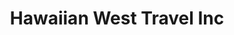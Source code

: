 ---
title: "Hawaiian West Travel Inc"
url: /albuquerque/hawaiian-west-travel-inc/
shop: travel agency
---